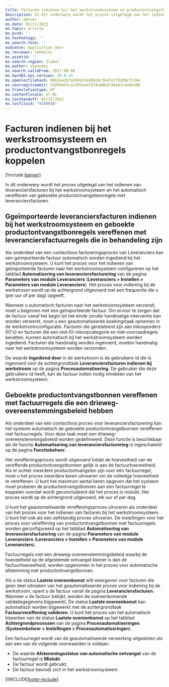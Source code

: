 ```yaml
---
title: Facturen indienen bij het werkstroomsysteem en productontvangstbonregels koppelen
description: In dit onderwerp wordt het proces uitgelegd van het indienen van leveranciersfacturen bij het werkstroomsysteem en het automatisch vereffenen van geboekte productontvangstbonregels met leveranciersfacturen.
author: abruer
ms.date: 02/11/2022
ms.topic: article
ms.prod: ''
ms.technology: ''
ms.search.form: ''
audience: Application User
ms.reviewer: twheeloc
ms.assetid: ''
ms.search.region: Global
ms.author: shpandey
ms.search.validFrom: 2017-09-08
ms.dyn365.ops.version: 10.0.14
ms.openlocfilehash: 0962ea2bfa28deb3e86620c364feffd209cfc38e
ms.sourcegitcommit: 3105642fca2392edef574b60b4748a82cda0a386
ms.translationtype: HT
ms.contentlocale: nl-NL
ms.lasthandoff: 02/12/2022
ms.locfileid: "8109938"
---
```

# <a name="submit-invoices-to-the-workflow-system-and-match-product-receipt-lines"></a>Facturen indienen bij het werkstroomsysteem en productontvangstbonregels koppelen

[!include [banner](../includes/banner.md)]

In dit onderwerp wordt het proces uitgelegd van het indienen van leveranciersfacturen bij het werkstroomsysteem en het automatisch vereffenen van geboekte productontvangstbonregels met leveranciersfacturen.

## <a name="submitting-imported-vendor-invoices-to-the-workflow-system-and-matching-posted-product-receipt-lines-to-pending-vendor-invoice-lines"></a>Ggeïmporteerde leveranciersfacturen indienen bij het werkstroomsysteem en geboekte productontvangstbonregels vereffenen met leveranciersfactuurregels die in behandeling zijn

Als onderdeel van een contactloos factureringsproces van Leveranciers kan een geïmporteerde factuur automatisch worden ingediend bij het werkstroomsysteem. U kunt het proces voor het indienen van geïmporteerde facturen naar het werkstroomsysteem configureren op het tabblad **Automatisering van leveranciersfacturering** van de pagina **Parameters van module Leveranciers** (**Leveranciers \> Instellen \> Parameters van module Leveranciers**). Het proces voor indiening bij de werkstroom wordt op de achtergrond uitgevoerd met een frequentie die u (per uur of per dag) opgeeft.

Wanneer u automatisch facturen naar het werkstroomsysteem verzendt, moet u beginnen met een geïmporteerde factuur. Om ervoor te zorgen dat de factuur vanaf het begin tot het einde zonder handmatige interventie kan worden verwerkt, moet u een geautomatiseerde boekingstaak opnemen in de werkstroomconfiguratie. Facturen die gerelateerd zijn aan inkooporders (IO's) en facturen die een niet-IO-inkoopcategorie en niet-voorraadregels bevatten, kunnen automatisch bij het werkstroomsysteem worden ingediend. Facturen die handmatig worden ingevoerd, moeten handmatig naar het werkstroomsysteem worden verzonden.

De waarde **Ingediend door** in de werkstroom is de gebruikers-id die is ingevoerd voor de achtergrondtaak **Leveranciersfacturen indienen bij werkstroom** op de pagina **Procesautomatisering**. De gebruiker die deze gebruikers-id heeft, kan de factuur indien nodig intrekken van het werkstroomsysteem.

## <a name="matching-posted-product-receipts-to-invoice-lines-that-have-a-three-way-matching-policy"></a>Geboekte productontvangstbonnen vereffenen met factuurregels die een drieweg-overeenstemmingsbeleid hebben

Als onderdeel van een contactloos proces voor leveranciersfacturering kan het systeem automatisch de geboekte productontvangstbonnen vereffenen met factuurregels. Voor deze taak moet een drieweg-overeenstemmingsbeleid worden gedefinieerd. Deze functie is beschikbaar als de functie **Automatisering van leveranciersfacturering** is ingeschakeld op de pagina **Functiebeheer**.

Het vereffeningsproces wordt uitgevoerd totdat de hoeveelheid van de vereffende productontvangstbonnen gelijk is aan de factuurhoeveelheid. Als er echter meerdere productontvangsten zijn voor één factuurregel, moet u het proces meerdere keren uitvoeren om de volledige hoeveelheid te vereffenen. U kunt het maximum aantal keren opgeven dat het systeem moet proberen de productontvangstbonnen aan een factuurregel te koppelen voordat wordt geconcludeerd dat het proces is mislukt. Het proces wordt op de achtergrond uitgevoerd, elk uur of per dag. 

U kunt het geautomatiseerde vereffeningsproces uitvoeren als onderdeel van het proces voor het indienen van facturen bij het werkstroomsysteem. U kunt het ook als een zelfstandig proces uitvoeren. De instellingen voor het proces voor vereffening van productontvangstbonnen met factuurregels worden geconfigureerd op het tabblad **Automatisering van leveranciersfacturering** van de pagina **Parameters van module Leveranciers** (**Leveranciers \> Instellen \> Parameters van module Leveranciers**).

Factuurregels met een drieweg-overeenstemmingsbeleid waarbij de hoeveelheid op de afgestemde ontvangst kleiner is dan de factuurhoeveelheid, worden opgenomen in het proces voor automatische afstemming met productontvangstbonnen.

Als u de status **Laatste overeenkomst** wilt weergeven voor facturen die geen deel uitmaken van het geautomatiseerde proces voor indiening bij de werkstroom, opent u de factuur vanaf de pagina **Leveranciersfacturen**. Wanneer u de factuur bekijkt, worden de overeenkomende validatiegegevens bijgewerkt. De status **Laatste overeenkomst** kan automatisch worden bijgewerkt met de achtergrondtaak **Factuurvereffening valideren**. U kunt het proces van het automatisch bijwerken van de status **Laatste overeenkomst** op het tabblad **Achtergrondprocessen** van de pagina **Procesautomatiseringen** (**Systeembeheer \> Instellingen \> Procesautomatiseringen**).

Een factuurregel wordt van de geautomatiseerde verwerking uitgesloten als aan een van de volgende voorwaarden is voldaan:

- De waarde **Afstemmingsstatus van automatische ontvangst** van de factuurregel is **Mislukt**.
- De factuur wordt gebruikt.
- De factuur bevindt zich in het werkstroomsysteem.


[!INCLUDE[footer-include](../../includes/footer-banner.md)]
